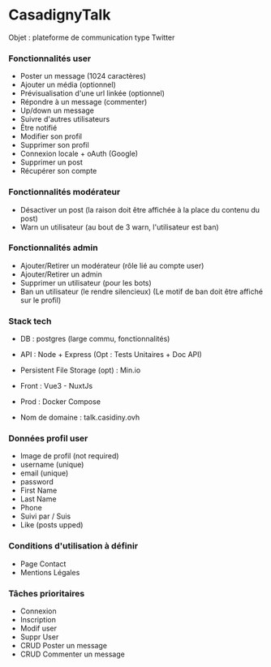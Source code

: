 # CasadignyTalk

Objet : plateforme de communication type Twitter

### Fonctionnalités user

- Poster un message (1024 caractères)
- Ajouter un média (optionnel)
- Prévisualisation d'une url linkée (optionnel)
- Répondre à un message (commenter)
- Up/down un message
- Suivre d'autres utilisateurs
- Être notifié
- Modifier son profil
- Supprimer son profil
- Connexion locale + oAuth (Google)
- Supprimer un post
- Récupérer son compte

### Fonctionnalités modérateur

- Désactiver un post (la raison doit être affichée à la place du contenu du post)
- Warn un utilisateur (au bout de 3 warn, l'utilisateur est ban)

### Fonctionnalités admin

- Ajouter/Retirer un modérateur (rôle lié au compte user)
- Ajouter/Retirer un admin
- Supprimer un utilisateur (pour les bots)
- Ban un utilisateur (le rendre silencieux) (Le motif de ban doit être affiché sur le profil)

### Stack tech

- DB : postgres (large commu, fonctionnalités)

- API : Node + Express (Opt : Tests Unitaires + Doc API)
- Persistent File Storage (opt)  : Min.io
- Front : Vue3 - NuxtJs
- Prod : Docker Compose
- Nom de domaine : talk.casidiny.ovh

### Données profil  user

- Image de profil (not required)
- username (unique)
- email (unique)
- password
- First Name
- Last Name
- Phone
- Suivi par / Suis
- Like (posts upped)

### Conditions d'utilisation à définir

- Page Contact
- Mentions Légales

### Tâches prioritaires

- Connexion
- Inscription
- Modif user
- Suppr User
- CRUD Poster un message
- CRUD Commenter un message
